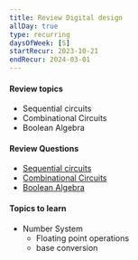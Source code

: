 ```yaml
---
title: Review Digital design
allDay: true
type: recurring
daysOfWeek: [S]
startRecur: 2023-10-21
endRecur: 2024-03-01
---
```

#### Review topics
- Sequential circuits
- Combinational Circuits
- Boolean Algebra

#### Review Questions
- [Sequential circuits](https://practicepaper.in/gate-cse/sequential-circuit)
- [Combinational Circuits](https://practicepaper.in/gate-cse/combinational-circuit)
- [Boolean Algebra](https://practicepaper.in/gate-cse/boolean-algebra)

#### Topics to learn
- Number System
	- Floating point operations
	- base conversion